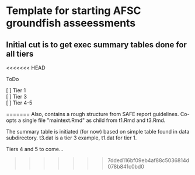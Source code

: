 # Template for starting AFSC groundfish asseessments

## Initial cut is to get exec summary tables done for all tiers
<<<<<<< HEAD

ToDo

  [ ] Tier 1    
  [ ] Tier 3    
  [ ] Tier 4-5    

=======
Also, contains a rough structure from SAFE report guidelines. Co-opts a single file "maintext.Rmd" as child from t1.Rmd and t3.Rmd.

The summary table is initiated (for now) based on simple table found in data subdirectory. t3.dat is a tier 3 example, t1.dat for tier 1.

Tiers 4 and 5 to come...
>>>>>>> 7dded116bf09eb4af88c5036814d078b841c0bd0
